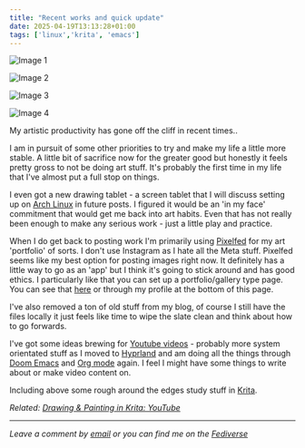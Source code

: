 ```yaml
---
title: "Recent works and quick update"
date: 2025-04-19T13:13:28+01:00
tags: ['linux','krita', 'emacs']
---
```


![Image 1](/2025-04-19-recent-works-and-update/20250419-portrait-1.jpg)

![Image 2](/2025-04-19-recent-works-and-update/20250419-portrait-2.jpg)

![Image 3](/2025-04-19-recent-works-and-update/20250419-rockateer.jpg)

![Image 4](/2025-04-19-recent-works-and-update/20250419-study-sheet.jpg)


My artistic productivity has gone off the cliff in recent times..

I am in pursuit of some other priorities to try and make my life a little more stable. A little bit of sacrifice now for the greater good but honestly it feels pretty gross to not be doing art stuff. It's probably the first time in my life that I've almost put a full stop on things.

I even got a new drawing tablet - a screen tablet that I will discuss setting up on [Arch Linux](https://archlinux.org/) in future posts. I figured it would be an 'in my face' commitment that would get me back into art habits. Even that has not really been enough to make any serious work - just a little play and practice.

When I do get back to posting work I'm primarily using [Pixelfed](https://pixelfed.org/) for my art 'portfolio' of sorts. I don't use Instagram as I hate all the Meta stuff. Pixelfed seems like my best option for posting images right now. It definitely has a little way to go as an 'app' but I think it's going to stick around and has good ethics. I particularly like that you can set up a portfolio/gallery type page. You can see that [here](https://portfolio.pixelfed.social/bledley) or through my profile at the bottom of this page.

I've also removed a ton of old stuff from my blog, of course I still have the files locally it just feels like time to wipe the slate clean and think about how to go forwards.

I've got some ideas brewing for [Youtube videos](https://www.youtube.com/@bledleysworld) - probably more system orientated stuff as I moved to [Hyprland](https://hyprland.org/) and am doing all the things through [Doom Emacs](https://github.com/doomemacs/doomemacs) and [Org mode](https://orgmode.org/) again. I feel I might  have some things to write about or make video content on.

Including above some rough around the edges study stuff in [Krita](https://krita.org/en/).

*Related: [Drawing & Painting in Krita: YouTube](/blog/2024-08-12-drawing-and-painting-in-krita-youtube)*

---

*Leave a comment by [email](mailto:bledley@posteo.com) or you can find me on the [Fediverse](https://mastodon.social/@bledley)*


